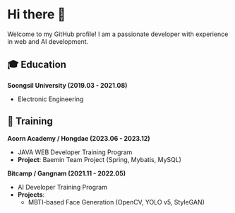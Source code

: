 # Hi there 👋

Welcome to my GitHub profile! I am a passionate developer with experience in web and AI development.

## 🎓 Education

**Soongsil University (2019.03 - 2021.08)**
- Electronic Engineering

## 🏫 Training

**Acorn Academy / Hongdae (2023.06 - 2023.12)**
- JAVA WEB Developer Training Program
- **Project**: Baemin Team Project (Spring, Mybatis, MySQL)

**Bitcamp / Gangnam (2021.11 - 2022.05)**
- AI Developer Training Program
- **Projects**:
  - MBTI-based Face Generation (OpenCV, YOLO v5, StyleGAN)
